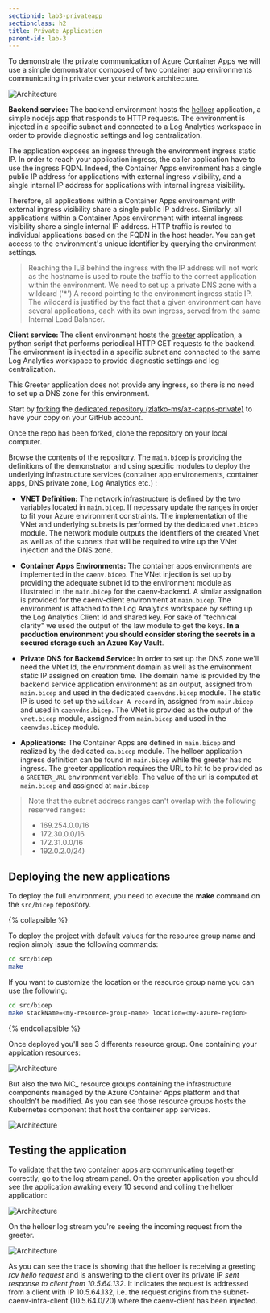 ```yaml
---
sectionid: lab3-privateapp
sectionclass: h2
title: Private Application
parent-id: lab-3
---
```


To demonstrate the private communication of Azure Container Apps we will use a simple demonstrator composed of two container app environments communicating in private over your network architecture.

 ![Architecture](/media/lab3/architecture.png)

**Backend service:**
The backend environment hosts the [helloer](https://github.com/zlatko-ms/helloer) application, a simple nodejs app that responds to HTTP requests. The environment is injected in a specific subnet and connected to a Log Analytics workspace in order to provide diagnostic settings and log centralization.

The application exposes an ingress through the environment ingress static IP. In order to reach your application ingress, the caller application have to use the ingress FQDN. Indeed, the Container Apps environment has a single public IP address for applications with external ingress visibility, and a single internal IP address for applications with internal ingress visibility. 

Therefore, all applications within a Container Apps environment with external ingress visibility share a single public IP address. Similarly, all applications within a Container Apps environment with internal ingress visibility share a single internal IP address. HTTP traffic is routed to individual applications based on the FQDN in the host header. You can get access to the environment's unique identifier by querying the environment settings.

> Reaching the ILB behind the ingress with the IP address will not work as the hostname is used to route the traffic to the correct application within the environment. We need to set up a private DNS zone with a wildcard ('*') A record pointing to the environment ingress static IP. The wildcard is justified by the fact that a given environment can have several applications, each with its own ingress, served from the same Internal Load Balancer.

**Client service:**
The client environment hosts the [greeter](https://github.com/zlatko-ms/pgreeter) application, a python script that performs periodical HTTP GET requests to the backend. The environment is injected in a specific subnet and connected to the same Log Analytics workspace to provide diagnostic settings and log centralization.

This Greeter application does not provide any ingress, so there is no need to set up a DNS zone for this environment.

Start by [forking](https://github.com/Azure/reddog-containerapps/fork) the [dedicated repository (zlatko-ms/az-capps-private)](https://github.com/zlatko-ms/az-capps-private) to have your copy on your GitHub account.

Once the repo has been forked, clone the repository on your local computer.

Browse the contents of the repository. The `main.bicep` is providing the definitions of the demonstrator and using specific modules to deploy the underlying infrastructure services (container app environements, container apps, DNS private zone, Log Analytics etc.) :

- **VNET Definition:** The network infrastructure is defined by the two variables located in `main.bicep`. If necessary update the ranges in order to fit your Azure environment constraints. The implementation of the VNet and underlying subnets is performed by the dedicated `vnet.bicep` module. The network module outputs the identifiers of the created Vnet as well as of the subnets that will be required to wire up the VNet injection and the DNS zone.

- **Container Apps Environments:** The container apps environments are implemented in the `caenv.bicep`. The VNet injection is set up by providing the adequate subnet id to the environment module as illustrated in the `main.bicep` for the caenv-backend. A similar assignation is provided for the caenv-client environment at `main.bicep`. The environment is attached to the Log Analytics workspace by setting up the Log Analytics Client Id and shared key. For sake of "technical clarity" we used the output of the law module to get the keys. **In a production environment you should consider storing the secrets in a secured storage such an Azure Key Vault**.

- **Private DNS for Backend Service:** In order to set up the DNS zone we'll need the VNet Id, the environment domain as well as the environment static IP assigned on creation time. The domain name is provided by the backend service application environment as an output, assigned from `main.bicep` and used in the dedicated `caenvdns.bicep` module. The static IP is used to set up the `wildcar A record` in, assigned from `main.bicep` and used in `caenvdns.bicep`. The VNet is provided as the output of the `vnet.bicep` module, assigned from `main.bicep` and used in the `caenvdns.bicep` module.

- **Applications:** The Container Apps are defined in `main.bicep` and realized by the dedicated `ca.bicep` module. The helloer application ingress definition can be found in `main.bicep` while the greeter has no ingress. The greeter application requires the URL to hit to be provided as a `GREETER_URL` environment variable. The value of the url is computed at `main.bicep` and assigned at `main.bicep`

> Note that the subnet address ranges can't overlap with the following reserved ranges:
> - 169.254.0.0/16
> - 172.30.0.0/16
> - 172.31.0.0/16
> - 192.0.2.0/24)

## Deploying the new applications

To deploy the full environment, you need to execute the **make** command on the `src/bicep` repository.

{% collapsible %}

To deploy the project with default values for the resource group name and region simply issue the following commands:

``` bash
cd src/bicep
make
```

If you want to customize the location or the resource group name you can use the following:

``` bash
cd src/bicep
make stackName=<my-resource-group-name> location=<my-azure-region>
```

{% endcollapsible %}

Once deployed you'll see 3 differents resource group. One containing your appication resources:

![Architecture](/media/lab3/basicrg.png)

 But also the two MC_ resource groups containing the infrastructure components managed by the Azure Container Apps platform and that shouldn't be modified. As you can see those resource groups hosts the Kubernetes component that host the container app services.

![Architecture](/media/lab3/mcrg.png)

## Testing the application

To validate that the two container apps are communicating together correctly, go to the log stream panel. On the greeter application you should see the application awaking every 10 second and colling the helloer application:

![Architecture](/media/lab3/greeterlogstream.png)

On the helloer log stream you're seeing the incoming request from the greeter.

![Architecture](/media/lab3/helloerlogstream.png)

As you can see the trace is showing that the helloer is receiving a greeting *rcv hello request* and is answering to the client over its private IP *sent response to client from 10.5.64.132*. It indicates the request is addressed from a client with IP 10.5.64.132, i.e. the request origins from the subnet-caenv-infra-client (10.5.64.0/20) where the caenv-client has been injected.
